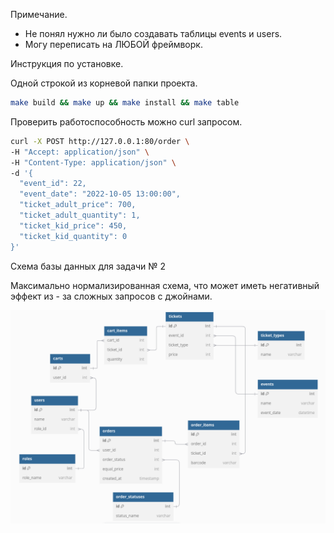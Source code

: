 Примечание.
* Не понял нужно ли было создавать таблицы events и users.
* Могу переписать на ЛЮБОЙ фреймворк.

Инструкция по установке.

Одной строкой из корневой папки проекта.
```bash
make build && make up && make install && make table
```
Проверить работоспособность можно curl запросом.

```bash
curl -X POST http://127.0.0.1:80/order \
-H "Accept: application/json" \
-H "Content-Type: application/json" \
-d '{
  "event_id": 22,
  "event_date": "2022-10-05 13:00:00",
  "ticket_adult_price": 700,
  "ticket_adult_quantity": 1,
  "ticket_kid_price": 450,
  "ticket_kid_quantity": 0
}'
```
Схема базы данных для задачи № 2

Максимально нормализированная схема, что может иметь негативный эффект из - за сложных запросов с джойнами.

![](https://github.com/IgorOlikov/nevatrip-test/blob/main/Task-2/task2-schema.png)